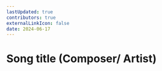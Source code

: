 ```yaml
---
lastUpdated: true
contributors: true
externalLinkIcon: false
date: 2024-06-17
---
```

# Song title (Composer/ Artist)